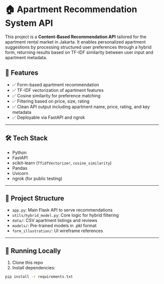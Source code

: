 # 🏠 Apartment Recommendation System API

This project is a **Content-Based Recommendation API** tailored for the apartment rental market in Jakarta. It enables personalized apartment suggestions by processing structured user preferences through a hybrid form, returning results based on TF-IDF similarity between user input and apartment metadata.

## 🚀 Features

- ✅ Form-based apartment recommendation
- ✅ TF-IDF vectorization of apartment features
- ✅ Cosine similarity for preference matching
- ✅ Filtering based on price, size, rating
- ✅ Clean API output including apartment name, price, rating, and key metadata
- ✅ Deployable via FastAPI and ngrok

---

## 🛠️ Tech Stack

- Python
- FastAPI
- scikit-learn (`TfidfVectorizer`, `cosine_similarity`)
- Pandas
- Uvicorn
- ngrok (for public testing)

---

## 🔧 Project Structure

- `app.py`: Main Flask API to serve recommendations
- `utils/hybrid_model.py`: Core logic for hybrid filtering
- `data/`: CSV apartment listings and reviews
- `models/`: Pre-trained models in .pkl format
- `form_illustration/`: UI wireframe references

---

## 🚀 Running Locally

1. Clone this repo
2. Install dependencies:

```bash
pip install -r requirements.txt
